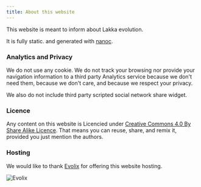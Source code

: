 ```yaml
---
title: About this website
---
```


This website is meant to inform about Lakka evolution.

It is fully static. and generated with [nanoc](http://nanoc.ws/).

### Analytics and Privacy

We do not use any cookie. We do not track your browsing nor
provide your navigation information to a third party Analytics service
because we don't need them, because we don't care, and because we respect your
privacy.

We also do not include third party scripted social network share widget.

### Licence

Any content on this website is Licencied under
[Creative Commons 4.0 By Share Alike Licence](http://creativecommons.org/licenses/by-sa/4.0/).
That means you can reuse, share, and remix it, provided you just mention the authors.

### Hosting

We would like to thank [Evolix](http://www.evolix.com/) for offering this website hosting.

![Evolix](/images/evolix.png)
